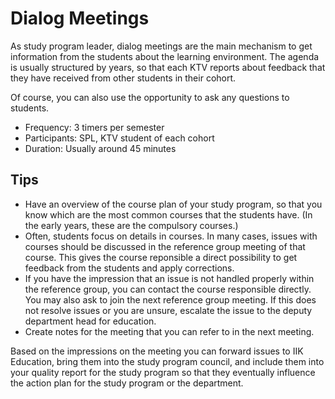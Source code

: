 

# Dialog Meetings

As study program leader, dialog meetings are the main mechanism to get information from the students about the learning environment. The agenda is usually structured by years, so that each KTV reports about feedback that they have received from other students in their cohort.

Of course, you can also use the opportunity to ask any questions to students.

* Frequency: 3 timers per semester
* Participants: SPL, KTV student of each cohort
* Duration: Usually around 45 minutes


## Tips

* Have an overview of the course plan of your study program, so that you know which are the most common courses that the students have. (In the early years, these are the compulsory courses.)
* Often, students focus on details in courses. In many cases, issues with courses should be discussed in the reference group meeting of that course. This gives the course reponsible a direct possibility to get feedback from the students and apply corrections.
* If you have the impression that an issue is not handled properly within the reference group, you can contact the course responsible directly. You may also ask to join the next reference group meeting. If this does not resolve issues or you are unsure, escalate the issue to the deputy department head for education.
* Create notes for the meeting that you can refer to in the next meeting.

Based on the impressions on the meeting you can forward issues to IIK Education, bring them into the study program council, and include them into your quality report for the study program so that they eventually influence the action plan for the study program or the department.